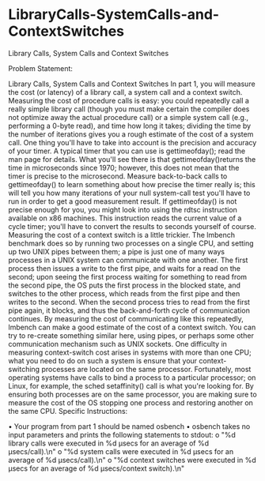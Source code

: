 # LibraryCalls-SystemCalls-and-ContextSwitches
Library Calls, System Calls and Context Switches 



Problem Statement:

Library Calls, System Calls and Context Switches In part 1, you will measure the cost (or latency) of a library call, a system call and a context switch. Measuring the cost of procedure calls is easy: you could repeatedly call a really simple library call (though you must make certain the compiler does not optimize away the actual procedure call) or a simple system call (e.g., performing a 0-byte read), and time how long it takes; dividing the time by the number of iterations gives you a rough estimate of the cost of a system call. One thing you'll have to take into account is the precision and accuracy of your timer. A typical timer that you can use is gettimeofday(); read the man page for details. What you'll see there is that gettimeofday()returns the time in microseconds since 1970; however, this does not mean that the timer is precise to the microsecond. Measure back-to-back calls to gettimeofday() to learn something about how precise the timer really is; this will tell you how many iterations of your null system-call test you'll have to run in order to get a good measurement result. If gettimeofday() is not precise enough for you, you might look into using the rdtsc instruction available on x86 machines. This instruction reads the current value of a cycle timer; you'll have to convert the results to seconds yourself of course. Measuring the cost of a context switch is a little trickier. The lmbench benchmark does so by running two processes on a single CPU, and setting up two UNIX pipes between them; a pipe is just one of many ways processes in a UNIX system can communicate with one another. The first process then issues a write to the first pipe, and waits for a read on the second; upon seeing the first process waiting for something to read from the second pipe, the OS puts the first process in the blocked state, and switches to the other process, which reads from the first pipe and then writes to the second. When the second process tries to read from the first pipe again, it blocks, and thus the back-and-forth cycle of communication continues. By measuring the cost of communicating like this repeatedly, lmbench can make a good estimate of the cost of a context switch. You can try to re-create something similar here, using pipes, or perhaps some other communication mechanism such as UNIX sockets. One difficulty in measuring context-switch cost arises in systems with more than one CPU; what you need to do on such a system is ensure that your context-switching processes are located on the same processor. Fortunately, most operating systems have calls to bind a process to a particular processor; on Linux, for example, the sched setaffinity() call is what you're looking for. By ensuring both processes are on the same processor, you are making sure to measure the cost of the OS stopping one process and restoring another on the same CPU. Specific Instructions:

• Your program from part 1 should be named osbench • osbench takes no input parameters and prints the following statements to stdout: o "%d library calls were executed in %d µsecs for an average of %d µsecs/call).\n" o "%d system calls were executed in %d µsecs for an average of %d µsecs/call).\n" o "%d context switches were executed in %d µsecs for an average of %d µsecs/context switch).\n"


